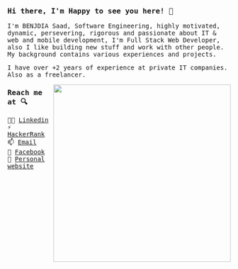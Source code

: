 ### <samp>Hi there, I'm Happy to see you here! 👋 </samp>

<samp>
I'm BENJDIA Saad, Software Engineering, highly motivated, dynamic, persevering, rigorous and passionate about IT & web and mobile development, I'm Full Stack Web Developer, also I like building new stuff and work with other people. My background contains various experiences and projects.

I have over +2 years of experience at private IT companies. Also as a freelancer.
 
<p>
 <a href="https://blog.stephenajulu.com/"><img width="400" align='right' src="https://github-readme-stats.vercel.app/api?username=benjdiasaad&show_icons=true&hide_border=true"></a>
</p>

### Reach me at 🔍

👨‍💼 [Linkedin](https://www.linkedin.com/in/saadbenjdia/)<br>
⚡ [HackerRank](https://www.hackerrank.com/benjdiasaad97?hr_r=1)<br>
📫 [Email](mailto:benjdiasaad97@gmail.com) <br>
💬 [Facebook](https://www.facebook.com/profile.php?id=100018258616268) <br>
🌱 [Personal website](https://benjdiasaad.github.io/)

</smap>
